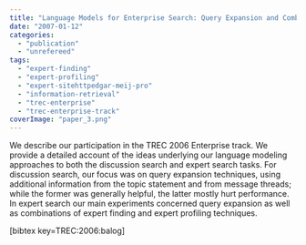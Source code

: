```yaml
---
title: "Language Models for Enterprise Search: Query Expansion and Combination of Evidence"
date: "2007-01-12"
categories:
  - "publication"
  - "unrefereed"
tags:
  - "expert-finding"
  - "expert-profiling"
  - "expert-sitehttpedgar-meij-pro"
  - "information-retrieval"
  - "trec-enterprise"
  - "trec-enterprise-track"
coverImage: "paper_3.png"
---
```


We describe our participation in the TREC 2006 Enterprise track. We provide a detailed account of the ideas underlying our language modeling approaches to both the discussion search and expert search tasks. For discussion search, our focus was on query expansion techniques, using additional information from the topic statement and from message threads; while the former was generally helpful, the latter mostly hurt performance. In expert search our main experiments concerned query expansion as well as combinations of expert finding and expert profiling techniques.

\[bibtex key=TREC:2006:balog\]
